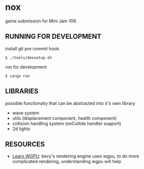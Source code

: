 
# nox

game submission for Mini Jam 109.

## RUNNING FOR DEVELOPMENT

install git pre commit hook
```
$ ./tools/devsetup.sh
```

run for development
```
$ cargo run
```

## LIBRARIES

possible functionaity that can be abstracted into it's own library
- wave system
- utils (displacement component, health component)
- collision handling system (onCollide handler support)
- 2d lights

## RESOURCES

- [Learn WGPU](https://sotrh.github.io/learn-wgpu/#what-is-wgpu): bevy's rendering engine uses wgpu, to do more complicated rendering, understanding wgpu will help
